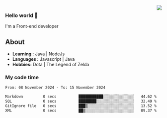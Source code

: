 <img align='right' src="https://github-readme-stats.vercel.app/api?username=jumodada&show_icons=true&theme=vue">

### Hello world 👋

I'm a Front-end developer 
    
## About
-  **Learning :** Java | NodeJs
-  **Languages :** Javascript | Java
-  **Hobbies:** Dota | The Legend of Zelda

### My code time

<!--START_SECTION:waka-->

```txt
From: 08 November 2024 - To: 15 November 2024

Markdown         0 secs          ███████████░░░░░░░░░░░░░░   44.62 %
SQL              0 secs          ████████░░░░░░░░░░░░░░░░░   32.49 %
GitIgnore file   0 secs          ███▒░░░░░░░░░░░░░░░░░░░░░   13.52 %
XML              0 secs          ██▒░░░░░░░░░░░░░░░░░░░░░░   09.37 %
```

<!--END_SECTION:waka-->
